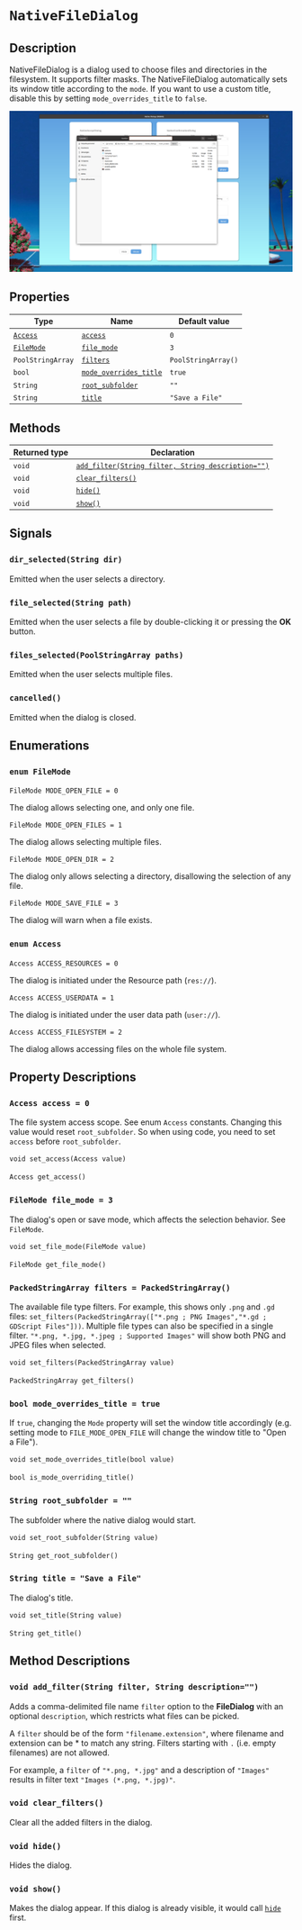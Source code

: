 # `NativeFileDialog`

## Description

NativeFileDialog is a dialog used to choose files and directories in the filesystem. It supports filter masks. The NativeFileDialog automatically sets its window title according to the `mode`. If you want to use a custom title, disable this by setting `mode_overrides_title` to `false`.

![Native File Dialog](./images/native_file_dialog.png)

## Properties

|Type|Name|Default value|
|-|-|-|
|[`Access`](#enum-access)|[`access`](#access-access--0)|`0`|
|[`FileMode`](#enum-filemode)|[`file_mode`](#filemode-file_mode--3)|`3`|
|`PoolStringArray`|[`filters`](#packedstringarray-filters--packedstringarray)|`PoolStringArray()`|
|`bool`|[`mode_overrides_title`](#bool-mode_overrides_title--true)|`true`|
|`String`|[`root_subfolder`](#string-root_subfolder--)|`""`|
|`String`|[`title`](#string-title--save-a-file)|`"Save a File"`|

## Methods

|Returned type|Declaration|
|-|-|
|`void`|[`add_filter(String filter, String description="")`](#void-add_filterstring-filter-string-description)|
|`void`|[`clear_filters()`](#void-clear_filters)|
|`void`|[`hide()`](#void-hide)|
|`void`|[`show()`](#void-show)|

## Signals

### `dir_selected(String dir)`

Emitted when the user selects a directory.

### `file_selected(String path)`

Emitted when the user selects a file by double-clicking it or pressing the **OK** button.

### `files_selected(PoolStringArray paths)`

Emitted when the user selects multiple files.

### `cancelled()`

Emitted when the dialog is closed.

## Enumerations

### `enum FileMode`

```gdscript
FileMode MODE_OPEN_FILE = 0
```

The dialog allows selecting one, and only one file.

```gdscript
FileMode MODE_OPEN_FILES = 1
```

The dialog allows selecting multiple files.

```gdscript
FileMode MODE_OPEN_DIR = 2
```

The dialog only allows selecting a directory, disallowing the selection of any file.

```gdscript
FileMode MODE_SAVE_FILE = 3
```

The dialog will warn when a file exists.

### `enum Access`

```gdscript
Access ACCESS_RESOURCES = 0
```

The dialog is initiated under the Resource path (`res://`).

```gdscript
Access ACCESS_USERDATA = 1
```

The dialog is initiated under the user data path (`user://`).

```gdscript
Access ACCESS_FILESYSTEM = 2
```

The dialog allows accessing files on the whole file system.

## Property Descriptions

### `Access access = 0`

The file system access scope. See enum `Access` constants. Changing this value would reset `root_subfolder`. So when using code, you need to set `access` before `root_subfolder`.

```gdscript
void set_access(Access value)

Access get_access()
```

### `FileMode file_mode = 3`

The dialog's open or save mode, which affects the selection behavior. See `FileMode`.

```gdscript
void set_file_mode(FileMode value)

FileMode get_file_mode()
```

### `PackedStringArray filters = PackedStringArray()`

The available file type filters. For example, this shows only `.png` and `.gd` files: `set_filters(PackedStringArray(["*.png ; PNG Images","*.gd ; GDScript Files"]))`. Multiple file types can also be specified in a single filter. `"*.png, *.jpg, *.jpeg ; Supported Images"` will show both PNG and JPEG files when selected.

```gdscript
void set_filters(PackedStringArray value)

PackedStringArray get_filters()
```

### `bool mode_overrides_title = true`

If `true`, changing the `Mode` property will set the window title accordingly (e.g. setting mode to `FILE_MODE_OPEN_FILE` will change the window title to "Open a File").

```gdscript
void set_mode_overrides_title(bool value)

bool is_mode_overriding_title()
```

### `String root_subfolder = ""`

The subfolder where the native dialog would start.

```gdscript
void set_root_subfolder(String value)

String get_root_subfolder()
```

### `String title = "Save a File"`

The dialog's title.

```gdscript
void set_title(String value)

String get_title()
```

## Method Descriptions

### `void add_filter(String filter, String description="")`

Adds a comma-delimited file name `filter` option to the **FileDialog** with an optional `description`, which restricts what files can be picked.

A `filter` should be of the form `"filename.extension"`, where filename and extension can be * to match any string. Filters starting with `.` (i.e. empty filenames) are not allowed.

For example, a `filter` of `"*.png, *.jpg"` and a description of `"Images"` results in filter text `"Images (*.png, *.jpg)"`.

### `void clear_filters()`

Clear all the added filters in the dialog.

### `void hide()`

Hides the dialog.

### `void show()`

Makes the dialog appear. If this dialog is already visible, it would call [`hide`](#void-hide) first.
